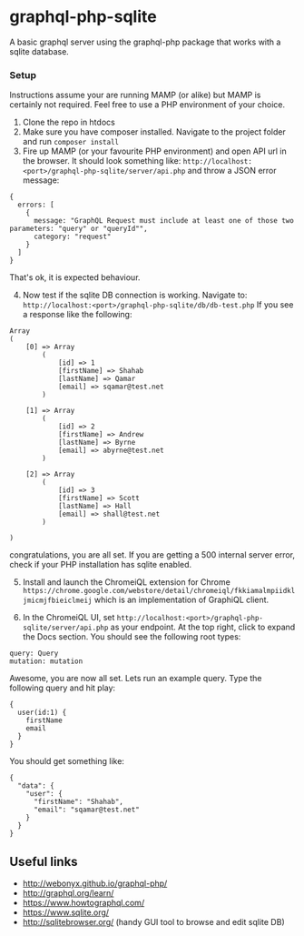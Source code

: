 # graphql-php-sqlite
A basic graphql server using the graphql-php package that works with a sqlite database. 

### Setup 

Instructions assume your are running MAMP (or alike) but MAMP is certainly not required. Feel free to use a PHP environment of your choice. 

1. Clone the repo in htdocs
2. Make sure you have composer installed. Navigate to the project folder and run ```composer install```
3. Fire up MAMP (or your favourite PHP environment) and open API url in the browser. It should look something like: 
```http://localhost:<port>/graphql-php-sqlite/server/api.php``` and throw a JSON error message: 
```
{
  errors: [
    {
      message: "GraphQL Request must include at least one of those two parameters: "query" or "queryId"",
      category: "request"
    }
  ]
} 
```
That's ok, it is expected behaviour. 

4. Now test if the sqlite DB connection is working. Navigate to: ```http://localhost:<port>/graphql-php-sqlite/db/db-test.php```
If you see a response like the following:
```
Array
(
    [0] => Array
        (
            [id] => 1
            [firstName] => Shahab
            [lastName] => Qamar
            [email] => sqamar@test.net
        )

    [1] => Array
        (
            [id] => 2
            [firstName] => Andrew
            [lastName] => Byrne
            [email] => abyrne@test.net
        )

    [2] => Array
        (
            [id] => 3
            [firstName] => Scott
            [lastName] => Hall
            [email] => shall@test.net
        )

)
```
congratulations, you are all set. If you are getting a 500 internal server error, check if your PHP installation has sqlite enabled.

5. Install and launch the ChromeiQL extension for Chrome `https://chrome.google.com/webstore/detail/chromeiql/fkkiamalmpiidkljmicmjfbieiclmeij` which is an implementation of GraphiQL client. 

6. In the ChromeiQL UI, set `http://localhost:<port>/graphql-php-sqlite/server/api.php` as your endpoint. At the top right, click to expand the Docs section. You should see the following root types: 
```
query: Query
mutation: mutation
```
Awesome, you are now all set. Lets run an example query. Type the following query and hit play:
```
{
  user(id:1) {
    firstName
    email
  }
}
```
You should get something like:
```
{
  "data": {
    "user": {
      "firstName": "Shahab",
      "email": "sqamar@test.net"
    }
  }
}
```

## Useful links
* http://webonyx.github.io/graphql-php/
* http://graphql.org/learn/
* https://www.howtographql.com/
* https://www.sqlite.org/
* http://sqlitebrowser.org/ (handy GUI tool to browse and edit sqlite DB)